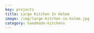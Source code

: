 ```yaml
---
key: projects
title: Large Kitchen In Holme
image: /img/large-kitchen-in-holme.jpg
category: handmade-kitchens
---
```


